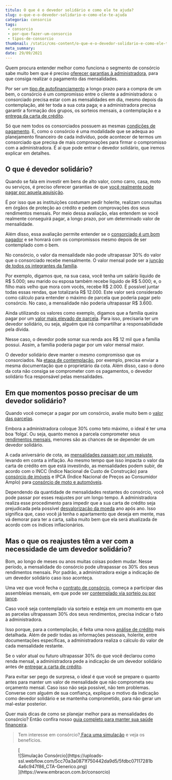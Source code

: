```yaml
---
titulo: O que é o devedor solidário e como ele te ajuda?
slug: o-que-e-o-devedor-solidario-e-como-ele-te-ajuda
categoria: consorcio
tags:
 - consorcio
 - por-que-fazer-um-consorcio
 - tipos-de-consorcio
thumbnail: /static/cms-content/o-que-e-o-devedor-solidario-e-como-ele-te-ajuda.jpg
meta_summary: 
date: 29/09/2021
---
```

Quem procura entender melhor como funciona o segmento de consórcio sabe muito bem que é preciso [oferecer garantias à administradora](https://www.embracon.com.br/blog/9-duvidas-mais-comuns-sobre-consorcio), para que consiga realizar o pagamento das mensalidades.

Por ser um [tipo de autofinanciamento](https://www.embracon.com.br/blog/autofinanciamento-o-que-e-e-como-um-consorcio-pode-ajuda-lo) a longo prazo para a compra de um bem, o consórcio é um compromisso entre o cliente a administradora: o consorciado precisa estar com as mensalidades em dia, mesmo depois da contemplação, até ter toda a sua cota paga; e a administradora precisa garantir a formação dos grupos, os sorteios mensais, a contemplação e a [entrega da carta de crédito](https://www.embracon.com.br/blog/tudo-o-que-voce-precisa-saber-sobre-a-carta-de-credito-de-consorcios).

Só que nem todos os consorciados possuem as mesmas [condições de pagamento](https://www.embracon.com.br/blog/entenda-o-pagamento-do-bem-no-consorcio). E, como o consórcio é uma modalidade que se adequa ao planejamento financeiro de cada indivíduo, pode acontecer de termos um consorciado que precisa de mais comprovações para firmar o compromisso com a administradora. É aí que pode entrar o devedor solidário, que iremos explicar em detalhes.

O que é devedor solidário?
--------------------------

Quando se fala em investir em bens de alto valor, como carro, casa, moto ou serviços, é preciso oferecer garantias de que [você realmente pode pagar por aquela aquisição](https://www.embracon.com.br/blog/como-e-feito-o-pagamento-da-parcela-do-consorcio).

É por isso que as instituições costumam pedir holerite, realizam consultas em órgãos de proteção ao crédito e pedem comprovações dos seus rendimentos mensais. Por meio dessa avaliação, elas entendem se você realmente conseguirá pagar, a longo prazo, por um determinado valor de mensalidade.

Além disso, essa avaliação permite entender se o [consorciado é um bom pagador](https://www.embracon.com.br/blog/conheca-4-opcoes-para-quem-quer-comecar-a-investir) e se honrará com os compromissos mesmo depois de ser contemplado com o bem.

No consórcio, o valor da mensalidade não pode ultrapassar 30% do valor que o consorciado recebe mensalmente. O valor mensal pode ser a [junção de todos os integrantes da família](https://www.embracon.com.br/blog/entenda-como-e-possivel-manter-a-saude-financeira-da-sua-familia).

Por exemplo, digamos que, na sua casa, você tenha um salário líquido de R$ 5.000; seu marido ou esposa também recebe líquido de R$ 5.000; e, o filho mais velho que mora com vocês, recebe R$ 2.000. É possível juntar todas essas rendas, que totalizaria R$ 12.000. Este valor será considerado como cálculo para entender o máximo de parcela que poderia pagar pelo consórcio. No caso, a mensalidade não poderia ultrapassar R$ 3.600.

Ainda utilizando os valores como exemplo, digamos que a família queira pagar por um [valor mais elevado de parcela](https://www.embracon.com.br/blog/11-coisas-que-voce-precisa-saber-sobre-a-parcela-do-consorcio). Para isso, precisaria ter um devedor solidário, ou seja, alguém que irá compartilhar a responsabilidade pela dívida.

Nesse caso, o devedor pode somar sua renda aos R$ 12 mil que a família possui. Assim, a família poderia pagar por um valor mensal maior.

O devedor solidário deve manter o mesmo compromisso que os consorciados. Na [etapa de contemplação](https://www.embracon.com.br/blog/quais-sao-as-formas-de-contemplacao), por exemplo, precisa enviar a mesma documentação que o proprietário da cota. Além disso, caso o dono da cota não consiga se comprometer com os pagamentos, o devedor solidário fica responsável pelas mensalidades.

Em que momentos posso precisar de um devedor solidário?
-------------------------------------------------------

Quando você começar a pagar por um consórcio, avalie muito bem o [valor das parcelas](https://www.embracon.com.br/blog/quanto-preciso-pagar-para-fazer-um-consorcio).

Embora a administradora coloque 30% como teto máximo, o ideal é ter uma boa ‘folga’. Ou seja, quanto menos a parcela comprometer seus [rendimentos mensais](https://www.embracon.com.br/blog/e-possivel-comprar-um-bem-maior-do-que-minha-carta-de-credito-a-embracon-responde), menores são as chances de se depender de um devedor solidário.

A cada aniversário de cota, as [mensalidades passam por um reajuste](https://www.embracon.com.br/blog/reajuste-consorcio-como-e-feito), levando em conta a inflação. Ao mesmo tempo que isso impacta o valor da carta de crédito em que está investindo, as mensalidades podem subir, de acordo com o INCC (Índice Nacional de Custo de Construção) para [consórcio de imóveis](https://www.embracon.com.br/blog/consorcio-de-imoveis-vale-a-pena) e IPCA (Índice Nacional de Preços ao Consumidor Amplo) para [consórcio de moto e automóveis](https://www.embracon.com.br/blog/o-que-e-como-funciona-o-consorcio-de-carros-e-motos).

Dependendo da quantidade de mensalidades restantes do consórcio, você pode passar por esses reajustes por um longo tempo. A administradora realiza esse procedimento para impedir que a sua carta de crédito seja prejudicada pela possível [desvalorização da moeda](https://www.embracon.com.br/blog/entenda-a-importancia-da-taxa-selic-e-da-inflacao) ano após ano. Isso significa que, caso você já tenha o apartamento que deseja em mente, mas vá demorar para ter a carta, saiba muito bem que ela será atualizada de acordo com os índices inflacionários.

Mas o que os reajustes têm a ver com a necessidade de um devedor solidário?
---------------------------------------------------------------------------

Bom, ao longo de meses ou anos muitas coisas podem mudar. Nesse período, a mensalidade do consórcio pode ultrapassar os 30% dos seus rendimentos mensais. Por padrão, a administradora exige a indicação de um devedor solidário caso isso aconteça.

Uma vez que você fecha o [contrato de consórcio](https://www.embracon.com.br/blog/saiba-o-que-avaliar-antes-de-assinar-um-contrato-de-consorcio), começa a participar das assembleias mensais, em que pode ser [contemplado via sorteio ou por lance](https://www.embracon.com.br/blog/quais-sao-as-formas-de-contemplacao).

Caso você seja contemplado via sorteio e esteja em um momento em que as parcelas ultrapassam 30% dos seus rendimentos, precisa indicar o fato à administradora.

Isso porque, para a contemplação, é feita uma nova [análise de crédito](https://www.embracon.com.br/conhecaoconsorcio/ao-ser-contemplado-sera-feita-analise-para-liberacao-do-meu-credito) mais detalhada. Além de pedir todas as informações pessoais, holerite, entre documentações específicas, a administradora realiza o cálculo do valor de cada mensalidade restante.

Se o valor atual ou futuro ultrapassar 30% do que você declarou como renda mensal, a administradora pede a indicação de um devedor solidário antes de [entregar a carta de crédito](https://www.embracon.com.br/blog/consorcios-segredos-que-nao-te-contaram).

Para evitar ser pego de surpresa, o ideal é que você se prepare o quanto antes para manter um valor de mensalidade que não comprometa seu orçamento mensal. Caso isso não seja possível, não tem problemas. Converse com alguém de sua confiança, explique o motivo da indicação como devedor solidário e se mantenha comprometido, para não gerar um mal-estar posterior.

Quer mais dicas de como se planejar melhor para as mensalidades do consórcio? Então confira nosso [guia completo para manter sua saúde financeira](https://www.embracon.com.br/blog/guia-de-como-manter-sua-saude-financeira-saudavel).

> Tem interesse em consórcio?[ Faça uma simulação](https://www.embracon.com.br/consorcio) e veja os benefícios.

<figure class="w-richtext-figure-type-image w-richtext-align-center">[<div>![Simulação Consórcio](https://uploads-ssl.webflow.com/5cc70a3a0871f750442da9d5/5fdbc07117281b4a6c947f86_CTA-Generico.png)</div>](https://www.embracon.com.br/consorcio)</figure>
